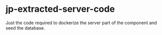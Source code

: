 # jp-extracted-server-code
Just the code required to dockerize the server part of the component and seed the database.
